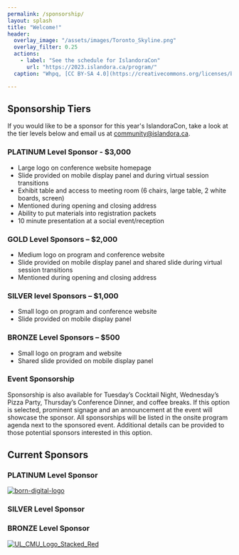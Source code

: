 ```yaml
---
permalink: /sponsorship/
layout: splash
title: "Welcome!"
header:
  overlay_image: "/assets/images/Toronto_Skyline.png"
  overlay_filter: 0.25
  actions:
    - label: "See the schedule for IslandoraCon" 
      url: "https://2023.islandora.ca/program/"
  caption: "Whpq, [CC BY-SA 4.0](https://creativecommons.org/licenses/by-sa/4.0), via Wikimedia Commons"

---
```


## Sponsorship Tiers
If you would like to be a sponsor for this year's IslandoraCon, take a look at the tier levels below and email us at [community@islandora.ca](mailto:community@islandora.ca).

### PLATINUM Level Sponsor - $3,000
* Large logo on conference website homepage
* Slide provided on mobile display panel and during virtual session transitions
* Exhibit table and access to meeting room (6 chairs, large table, 2 white boards, screen)
* Mentioned during opening and closing address
* Ability to put materials into registration packets
* 10 minute presentation at a social event/reception
 
### GOLD  Level Sponsors – $2,000 
* Medium logo on program and conference website
* Slide provided on mobile display panel and shared slide during virtual session transitions
* Mentioned during opening and closing address
 
### SILVER level Sponsors – $1,000 
* Small logo on program and conference website
* Slide provided on mobile display panel  
 
### BRONZE Level Sponsors – $500
* Small logo on program and website
* Shared slide provided on mobile display panel
 
### Event Sponsorship
Sponsorship is also available for Tuesday’s Cocktail Night, Wednesday’s Pizza Party, Thursday’s Conference Dinner, and coffee breaks. If this option is selected, prominent signage and an announcement at the event will showcase the sponsor. All sponsorships will be listed in the onsite program agenda next to the sponsored event. Additional details can be provided to those potential sponsors interested in this option.

## Current Sponsors
### PLATINUM Level Sponsor
[![born-digital-logo](https://github.com/islandora-community/IslandoraCon2023/assets/122306010/49186989-b90f-473e-aa97-cd6be0fc8d3c)](https://www.born-digital.com/)

### SILVER Level Sponsor


### BRONZE Level Sponsor
[![UL_CMU_Logo_Stacked_Red](https://github.com/islandora-community/IslandoraCon2023/assets/122306010/dfe32cea-6c3d-42db-9023-f50796b7979f)](https://www.cmu.edu/)
